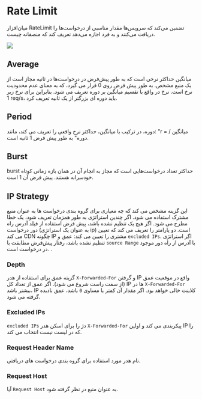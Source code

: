 # Rate Limit

میان‌افزار RateLimit تضمین می‌کند که سرویس‌ها مقدار مناسبی از درخواست‌ها را دریافت می‌کنند و به فرد اجازه می‌دهد تعریف کند که منصفانه چیست.

<p align="cemter"><img src="/doc/assets/img/middlewares/ratelimit.png"></p>

## Average

میانگین حداکثر نرخی است که به طور پیش‌فرض در درخواست‌ها در ثانیه مجاز است از یک منبع مشخص. به طور پیش فرض روی 0 قرار می گیرد، که به معنای عدم محدودیت نرخ است. نرخ در واقع با تقسیم میانگین بر دوره تعریف می شود. بنابراین برای نرخ زیر 1 req/s، باید دوره ای بزرگتر از یک ثانیه تعریف کرد.

## Period

دوره، در ترکیب با میانگین، حداکثر نرخ واقعی را تعریف می کند، مانند: "r = میانگین / دوره" به طور پیش فرض 1 ثانیه است.

## Burst

burst حداکثر تعداد درخواست‌هایی است که مجاز به انجام آن در همان بازه زمانی کوتاه خودسرانه هستند. پیش فرض آن 1 است.

## IP Strategy

این گزینه مشخص می کند که چه معیاری برای گروه بندی درخواست ها به عنوان منبع مشترک استفاده می شود. اگر چندین استراتژی به طور همزمان تعریف شود، یک خطا مطرح می شود. اگر هیچ یک تنظیم نشده باشد، پیش فرض استفاده از فیلد آدرس راه دور درخواست (به عنوان یک استراتژی ip) است. دو پارامتر را تعریف می کند که تعیین می کند CDN چگونه IP مشتری را تعیین می کند: عمق و `excluded IPs`. اگر استراتژی تنظیم نشده باشد، رفتار پیش‌فرض مطابقت با `source Range` با آدرس از راه دور موجود در درخواست است. .

### Depth

گزینه عمق برای استفاده از هدر `X-Forwarded-For` و گرفتن IP واقع در موقعیت عمق (از سمت راست شروع می شود). اگر عمق از تعداد کل IP ها در `X-Forwarded-For` بیشتر باشد، IP کلاینت خالی خواهد بود. اگر مقدار آن کمتر یا مساوی `0` باشد، عمق نادیده گرفته می شود.

### Excluded IPs

`excluded IPs` دژ را برای اسکن هدر `X-Forwarded-For` پیکربندی می کند و اولین IP را که در لیست نیست انتخاب می کند.

### Request Header Name

نام هدر مورد استفاده برای گروه بندی درخواست های دریافتی.

### Request Host

آیا `Request Host` به عنوان منبع در نظر گرفته شود.
